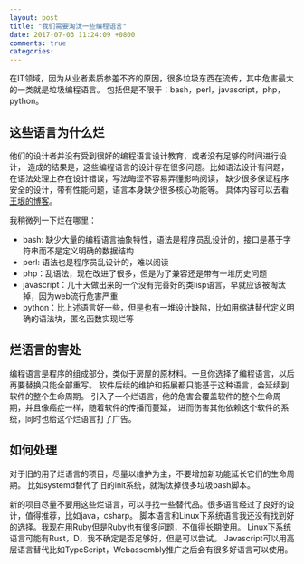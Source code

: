 ```yaml
---
layout: post
title: "我们需要淘汰一些编程语言"
date: 2017-07-03 11:24:09 +0800
comments: true
categories: 
---
```


在IT领域，因为从业者素质参差不齐的原因，很多垃圾东西在流传，其中危害最大的一类就是垃圾编程语言。
包括但是不限于：bash，perl，javascript，php，python。
   
## 这些语言为什么烂

他们的设计者并没有受到很好的编程语言设计教育，或者没有足够的时间进行设计，
造成的结果是，这些编程语言的设计存在很多问题。比如语法设计有问题，在语法处理上存在设计错误，写法晦涩不容易弄懂影响阅读，
缺少很多保证程序安全的设计，带有性能问题，语言本身缺少很多核心功能等。
具体内容可以去看[王垠的博客](http://www.yinwang.org/)。

我稍微列一下烂在哪里：

- bash: 缺少大量的编程语言抽象特性，语法是程序员乱设计的，接口是基于字符串而不是定义明确的数据结构
- perl: 语法也是程序员乱设计的，难以阅读
- php：乱语法，现在改进了很多，但是为了兼容还是带有一堆历史问题
- javascript：几十天做出来的一个没有完善好的类lisp语言，早就应该被淘汰掉，因为web流行危害严重
- python：比上述语言好一些，但是也有一堆设计缺陷，比如用缩进替代定义明确的语法块，匿名函数实现烂等

## 烂语言的害处

编程语言是程序的组成部分，类似于房屋的原材料。一旦你选择了编程语言，以后再要替换只能全部重写。
软件后续的维护和拓展都只能基于这种语言，会延续到软件的整个生命周期。
引入了一个烂语言，他的危害会覆盖软件的整个生命周期，并且像癌症一样，随着软件的传播而蔓延，
进而伤害其他依赖这个软件的系统，同时也给这个烂语言打了广告。

## 如何处理

对于旧的用了烂语言的项目，尽量以维护为主，不要增加新功能延长它们的生命周期。
比如systemd替代了旧的init系统，就淘汰掉很多垃圾bash脚本。

新的项目尽量不要用这些烂语言，可以寻找一些替代品。很多语言经过了良好的设计，值得推荐，比如java，csharp。
脚本语言和Linux下系统语言我还没有找到好的选择。我现在用Ruby但是Ruby也有很多问题，不值得长期使用。
Linux下系统语言可能有Rust，D，我不确定是否足够好，但是可以尝试。
Javascript可以用高层语言替代比如TypeScript，Webassembly推广之后会有很多好语言可以使用。


